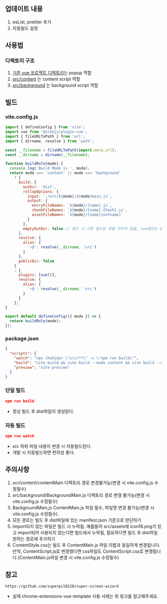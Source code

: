 ## 업데이트 내용
1. esList, prettier 추가
2. 자동빌드 설정

## 사용법
### 디렉토리 구조
1. <u>기존 vue 프로젝트 디렉토리</u>는 popup 역할
2. <u>src/content</u> 는 content script 역할
3. <u>src/background</u> 는 background script 역할

## 빌드
### vite.config.js

```javascript
import { defineConfig } from 'vite';
import vue from '@vitejs/plugin-vue';
import { fileURLToPath } from 'url';
import { dirname, resolve } from 'path';

const __filename = fileURLToPath(import.meta.url);
const __dirname = dirname(__filename);

function buildRole(mode) {
  console.log('Build Mode is ', mode);
  return mode === 'content' || mode === 'background'
    ? {
      build: {
        outDir: 'dist',
        rollupOptions: {
          input: `./src/${mode}/${mode}main.js`,
          output: {
            entryFileNames: `${mode}/[name].js`,
            chunkFileNames: `${mode}/[name]-[hash].js`,
            assetFileNames: `${mode}/[name][extname]`
          }
        },
        emptyOutDir: false // 빌드 시 기존 빌드된 파일 지우지 않음, vue빌드는 dist파일을 삭제하고 다시 새롭게 빌드 생성
      },
      resolve: {
        alias: {
          '~@': resolve(__dirname, 'src')
        }
      },
      publicDir: false
    }
    : {
      plugins: [vue()],
      resolve: {
        alias: {
          '~@': resolve(__dirname, 'src')
        }
      }
    };
}

export default defineConfig(({ mode }) => {
  return buildRole(mode);
});
```

### package.json
```json
{
  "scripts": {
    "watch": "npx chokidar \"src/**\" -c \"npm run build\"",
    "build": "vite build && vite build --mode content && vite build --mode background",
    "preview": "vite preview"
  }
}
```

### 단일 빌드
```json
npm run build
```
* 정상 빌드 후 dist파일이 생성된다.

### 자동 빌드
```json
npm run watch
```
* src 하위 파일 내용이 변경 시 자동빌드된다.
* 개발 시 자동빌드하면 편의성 좋다.

## 주의사항
1. scr/content/contentMain 디렉토리 경로 변경불가능(변경 시 vite.config.js 수정필수)
2. src/background/BackgroundMain.js 디렉토리 경로 변경 불가능(변경 시 vite.config.js 수정필수)
3. BackgroundMain,js ContentMain.js 파일 필수, 파일명 변경 불가능(변경 시 vite.config.js 수정필수)
4. 모든 경로는 빌드 후 dist파일에 있는 manifest.json 기준으로 판단하기
5. import되지 않는 파일은 빌드 시 누락됨. 예를들어 src/assets에 icon16.png가 있고 import되어 사용되지 않는다면 빌드에서 누락됨, 필요하다면 빌드 후 dist파일 원하는 경로에 추가하기
6. ContentStyle.css는 빌드 후 ContentMain.js 파일 이름과 동일하게 변경됩니다. 만약, ContentScript.js로 변경했다면 css파일도 ContentScript.css로 변경됩니다.(ContentMain.js파일 변경 시 vite.config.js 수정필수)

## 참고
```text
https://github.com/superpil0220/super-screen-wizard
```
* 실제 chrome-extensions-vue-template 사용 사례는 위 링크를 참고해주세요.
